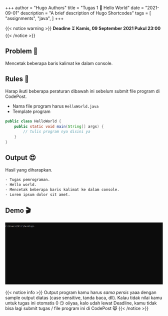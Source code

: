 +++
author = "Hugo Authors"
title = "Tugas 1 📝 Hello World"
date = "2021-09-01"
description = "A brief description of Hugo Shortcodes"
tags = [
    "assignments",
    "java",
]
+++

{{< notice warning >}}
**Deadine** ⏳ **Kamis, 09 September 2021 Pukul 23:00**
{{< /notice >}}


## Problem 🤔
Mencetak beberapa baris kalimat ke dalam console.

## Rules 🚦
Harap ikuti beberapa peraturan dibawah ini sebelum submit file program di CodePost.

* Nama file program harus `HelloWorld.java`
* Template program

```java
public class HelloWorld {
    public static void main(String[] args) {
        // tulis program nya disini ya
    }
}
```

## Output 😍
Hasil yang diharapkan.
```text
- Tugas pemrograman.
- Hello world.
- Mencetak beberapa baris kalimat ke dalam console.
- Lorem ipsum dolor sit amet.
```

## Demo 🎬

![a](/posts/assets/demo-1.gif)

{{< notice info >}}
Output program kamu harus *sama persis* yaaa dengan sample output diatas (case sensitive, tanda baca, dll). Kalau tidak nilai kamu untuk tugas ini otomatis 0 😏 oiiyaa, kalo udah lewat Deadline, kamu tidak bisa lagi submit tugas / file program ini di CodePost 😸
{{< /notice >}}
